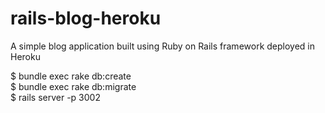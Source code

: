 # rails-blog-heroku
A simple blog application built using Ruby on Rails framework deployed in Heroku

$ bundle exec rake db:create   
$ bundle exec rake db:migrate   
$ rails server -p 3002    
